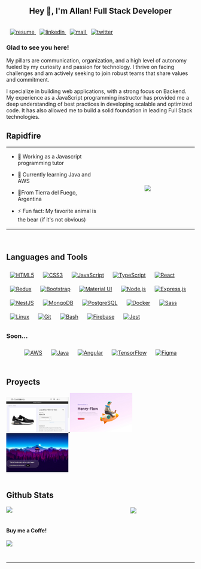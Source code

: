 ## <div align="center">Hey 👋, I'm Allan! Full Stack Developer</div>

</br>

<div align="left">
<a href="https://drive.google.com/file/d/1ZAtTwbz5FBkaA0uMv7LVXcGJ2SQYkSwH/view?usp=sharing" target="_blank" style="margin: 10px">
<img src="https://img.shields.io/badge/view%20resume-%23E37400.svg?&style=for-the-badge&logo=iCloud&logoColor=white" alt=resume style="margin-rigth: 5px;" />
</a>
<a href="https://linkedin.com/in/allannara" target="_blank style="margin: 10px">
<img src="https://img.shields.io/badge/linkedin-%231E77B5.svg?&style=for-the-badge&logo=linkedin&logoColor=white" alt=linkedin style="margin-rigth: 5px;" />
</a>
<a href="mailto:allannara@outlook.com" target="_blank" style="margin: 10px">
<img src="https://img.shields.io/badge/Outlook-%230078D4?style=for-the-badge&logo=microsoft-outlook&logoColor=white" alt=mail style="margin-rigth: 5px;" />
</a>
<a href="https://twitter.com/allannara_dev" target="_blank style="margin: 10px">
<img src="https://img.shields.io/badge/twitter-%23000000.svg?&style=for-the-badge&logo=x&logoColor=white" alt=twitter style="margin-rigth: 5px;" />
</a>
</div>

### Glad to see you here!

My pillars are communication, organization, and a high level of autonomy fueled by my curiosity and passion for technology. I thrive on facing challenges and am actively seeking to join robust teams that share values and commitment.

I specialize in building web applications, with a strong focus on Backend. My experience as a JavaScript programming instructor has provided me a deep understanding of best practices in developing scalable and optimized code. It has also allowed me to build a solid foundation in leading Full Stack technologies.

## Rapidfire

<table align=center><tr><td valign="top" width="50%">

- 🔭 Working as a Javascript programming tutor

- 🌱 Currently learning Java and AWS

- 📍From Tierra del Fuego, Argentina

- ⚡ Fun fact: My favorite animal is the bear (if it's not obvious)

</td><td valign="center" width="50%" align=center>

<img src="https://encrypted-tbn0.gstatic.com/images?q=tbn:ANd9GcQcP9vUW6bQZdBPQGwGHG7kyhbsjaSpYeQygA&usqp=CAU" align="center" style="width: 100%" />

</td></tr></table>

<br/>

## Languages and Tools

<div align="left">  
<a href="https://en.wikipedia.org/wiki/HTML5" target="_blank"><img style="margin: 10px" src="https://profilinator.rishav.dev/skills-assets/html5-original-wordmark.svg" alt="HTML5" height="73" /></a>  
<a href="https://www.w3schools.com/css/" target="_blank"><img style="margin: 10px" src="https://profilinator.rishav.dev/skills-assets/css3-original-wordmark.svg" alt="CSS3" height="73" /></a>  
<a href="https://www.javascript.com/" target="_blank"><img style="margin: 10px" src="https://profilinator.rishav.dev/skills-assets/javascript-original.svg" alt="JavaScript" height="73" /></a>  
<a href="https://www.typescriptlang.org/" target="_blank"><img style="margin: 10px" src="https://profilinator.rishav.dev/skills-assets/typescript-original.svg" alt="TypeScript" height="73" /></a>  
<a href="https://reactjs.org/" target="_blank"><img style="margin: 10px" src="https://profilinator.rishav.dev/skills-assets/react-original-wordmark.svg" alt="React" height="73" /></a>  
<a href="https://redux.js.org/" target="_blank"><img style="margin: 10px" src="https://profilinator.rishav.dev/skills-assets/redux-original.svg" alt="Redux" height="73" /></a>  
<a href="https://getbootstrap.com/docs/3.4/javascript/" target="_blank"><img style="margin: 10px" src="https://profilinator.rishav.dev/skills-assets/bootstrap-plain.svg" alt="Bootstrap" height="73" /></a>  
<a href="https://mui.com/" target="_blank"><img style="margin: 10px" src="https://profilinator.rishav.dev/skills-assets/mui.png" alt="Material UI" height="73" /></a>  
<a href="https://nodejs.org/" target="_blank"><img style="margin: 10px" src="https://profilinator.rishav.dev/skills-assets/nodejs-original-wordmark.svg" alt="Node.js" height="73" /></a>  
<a href="https://expressjs.com/" target="_blank"><img style="margin: 10px" src="https://profilinator.rishav.dev/skills-assets/express-original-wordmark.svg" alt="Express.js" height="73" /></a>  
<a href="https://nestjs.com/" target="_blank"><img style="margin: 10px" src="https://profilinator.rishav.dev/skills-assets/nestjs.svg" alt="NestJS" height="73" /></a>  
<a href="https://www.mongodb.com/" target="_blank"><img style="margin: 10px" src="https://profilinator.rishav.dev/skills-assets/mongodb-original-wordmark.svg" alt="MongoDB" height="73" /></a>  
<a href="https://www.postgresql.org/" target="_blank"><img style="margin: 10px" src="https://profilinator.rishav.dev/skills-assets/postgresql-original-wordmark.svg" alt="PostgreSQL" height="73" /></a>  
<a href="https://www.docker.com/" target="_blank"><img style="margin: 10px" src="https://profilinator.rishav.dev/skills-assets/docker-original-wordmark.svg" alt="Docker" height="73" /></a>  
<a href="https://sass-lang.com/" target="_blank"><img style="margin: 10px" src="https://profilinator.rishav.dev/skills-assets/sass-original.svg" alt="Sass" height="73" /></a>  
<a href="https://www.linux.org/" target="_blank"><img style="margin: 10px" src="https://profilinator.rishav.dev/skills-assets/linux-original.svg" alt="Linux" height="73" /></a>  
<a href="https://github.com/" target="_blank"><img style="margin: 10px" src="https://profilinator.rishav.dev/skills-assets/git-scm-icon.svg" alt="Git" height="73" /></a>  
<a href="https://www.gnu.org/software/bash/" target="_blank"><img style="margin: 10px" src="https://profilinator.rishav.dev/skills-assets/gnu_bash-icon.svg" alt="Bash" height="73" /></a>  
<a href="https://firebase.google.com/" target="_blank"><img style="margin: 10px" src="https://profilinator.rishav.dev/skills-assets/firebase.png" alt="Firebase" height="73" /></a>  
<a href="https://www.jestjs.io/" target="_blank"><img style="margin: 10px" src="https://profilinator.rishav.dev/skills-assets/jest.svg" alt="Jest" height="73" /></a>  
</div>

### Soon...

<div align="center">  
<a href="https://aws.amazon.com/" target="_blank"><img style="margin: 10px" src="https://profilinator.rishav.dev/skills-assets/amazonwebservices-original-wordmark.svg" alt="AWS" height="73" /></a>  
<a href="https://www.java.com/" target="_blank"><img style="margin: 10px" src="https://profilinator.rishav.dev/skills-assets/java-original-wordmark.svg" alt="Java" height="73" /></a>  
<a href="https://angular.io/" target="_blank"><img style="margin: 10px" src="https://profilinator.rishav.dev/skills-assets/angularjs-original.svg" alt="Angular" height="73" /></a>  
<a href="https://www.tensorflow.org/" target="_blank"><img style="margin: 10px" src="https://profilinator.rishav.dev/skills-assets/tensorflow-icon.svg" alt="TensorFlow" height="73" /></a>  
<a href="https://www.figma.com/" target="_blank"><img style="margin: 10px" src="https://profilinator.rishav.dev/skills-assets/figma-icon.svg" alt="Figma" height="73" /></a>  
</div>

<br/>

## Proyects

<div>

<a href="https://e-commercy-proyect.onrender.com/" target="_blank">
  <img src="images/ecommercy.png" alt="ecommercy" width="33%" height="auto"/>
</a>

<a href="https://henry-flow.vercel.app/" target="_blank">
  <img src="images/henryflow.jpg" alt="henryflow" width="33%" height="auto"/>
</a>

<a href="https://pi-videogames-al.vercel.app/" target="_blank">
  <img src="images/videogames.jpg" alt="individual proyect" width="33%" height="auto"/>
</a>

</div>

<br/>

## Github Stats

<div align=center>
<img src="https://github-readme-stats.vercel.app/api/top-langs/?username=allannara&hide_border=true&layout=compact" align="left" style="width: 35%; " />
<img src="https://github-readme-stats.vercel.app/api?username=allannara&show_icons=true&count_private=true&hide_border=true" align="center" style="width: 45%" />
</div>

<br/>

#### Buy me a Coffe!

<div align="left">
            <a href="https://ko-fi.com/allannara" target="_blank" style="display: inline-block;">
                <img
                    src="https://img.shields.io/badge/Donate-Ko--fi-F16061.svg?style=flat-square&logo=ko-fi" 
                    align="left" width=auto height=25px
                />
            </a></div>
<br />

---
